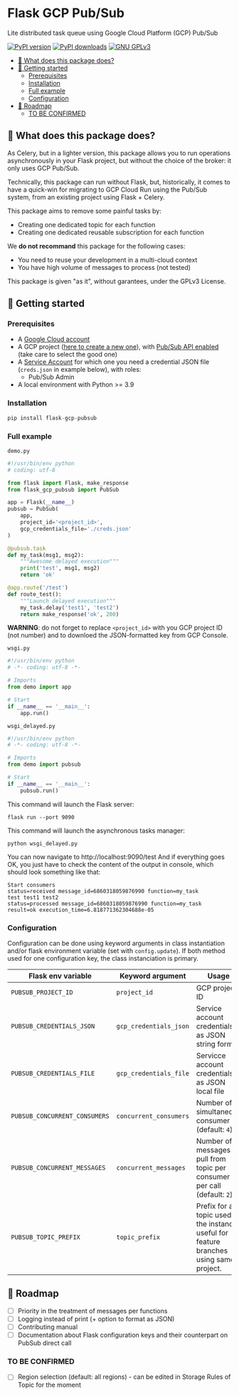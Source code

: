 # Flask GCP Pub/Sub

Lite distributed task queue using Google Cloud Platform (GCP) Pub/Sub

[![PyPI version](https://img.shields.io/pypi/v/flask-gcp-pubsub)](https://github.com/raicheff/flask-gcp-pubsub) [![PyPI downloads](https://img.shields.io/pypi/dm/flask-gcp-pubsub)](https://github.com/raicheff/flask-gcp-pubsub) [![GNU GPLv3](https://img.shields.io/github/license/wildsys/flask-pubsub)](https://www.gnu.org/licenses/gpl-3.0.html)

<!-- TOC depthfrom:2 -->

- [🤔 What does this package does?](#-what-does-this-package-does)
- [🚀 Getting started](#-getting-started)
    - [Prerequisites](#prerequisites)
    - [Installation](#installation)
    - [Full example](#full-example)
    - [Configuration](#configuration)
- [🔮 Roadmap](#-roadmap)
    - [TO BE CONFIRMED](#to-be-confirmed)

<!-- /TOC -->

## 🤔 What does this package does?

As Celery, but in a lighter version, this package allows you to run operations asynchronously in your Flask project, but without the choice of the broker: it only uses GCP Pub/Sub.

Technically, this package can run without Flask, but, historically, it comes to have a quick-win for migrating to GCP Cloud Run using the Pub/Sub system, from an existing project using Flask + Celery.

This package aims to remove some painful tasks by:
- Creating one dedicated topic for each function
- Creating one dedicated reusable subscription for each function

We **do not recommand** this package for the following cases:
- You need to reuse your development in a multi-cloud context
- You have high volume of messages to process (not tested)

This package is given "as it", without garantees, under the GPLv3 License.

## 🚀 Getting started

### Prerequisites

- A [Google Cloud account](https://console.cloud.google.com/)
- A GCP project ([here to create a new one](https://console.cloud.google.com/projectcreate)), with [Pub/Sub API enabled](https://console.cloud.google.com/apis/library/pubsub.googleapis.com) (take care to select the good one)
- A [Service Account](https://console.cloud.google.com/iam-admin/serviceaccounts) for which one you need a credential JSON file (`creds.json` in example below), with roles:
  - Pub/Sub Admin
- A local environment with Python >= 3.9

### Installation

```python
pip install flask-gcp-pubsub
```

### Full example

`demo.py`
```python
#!/usr/bin/env python
# coding: utf-8

from flask import Flask, make_response
from flask_gcp_pubsub import PubSub

app = Flask(__name__)
pubsub = PubSub(
    app,
    project_id='<project_id>',
    gcp_credentials_file='./creds.json'
)

@pubsub.task
def my_task(msg1, msg2):
    """Awesome delayed execution"""
    print('test', msg1, msg2)
    return 'ok'

@app.route('/test')
def route_test():
    """Launch delayed execution"""
    my_task.delay('test1', 'test2')
    return make_response('ok', 200)
```

**WARNING**: do not forget to replace `<project_id>` with you GCP project ID (not number) and to downloed the JSON-formatted key from GCP Console.

`wsgi.py`
```python
#!/usr/bin/env python
# -*- coding: utf-8 -*-

# Imports
from demo import app

# Start
if __name__ == '__main__':
    app.run()
```

`wsgi_delayed.py`
```python
#!/usr/bin/env python
# -*- coding: utf-8 -*-

# Imports
from demo import pubsub

# Start
if __name__ == '__main__':
    pubsub.run()
```

This command will launch the Flask server:
```shell
flask run --port 9090
```

This command will launch the asynchronous tasks manager:
```shell
python wsgi_delayed.py
```

You can now navigate to http://localhost:9090/test
And if everything goes OK, you just have to check the content of the output in console, which should look something like that:
```
Start consumers
status=received message_id=6860318059876990 function=my_task
test test1 test2
status=processed message_id=6860318059876990 function=my_task result=ok execution_time=6.818771362304688e-05
```

### Configuration

Configuration can be done using keyword arguments in class instantiation and/or flask environment variable (set with `config.update`).
If both method used for one configuration key, the class instanciation is primary.

| Flask env variable | Keyword argument | Usage | How-to get? |
|-|-|-|-|
| `PUBSUB_PROJECT_ID` | `project_id` | GCP project ID | See [console.cloud.google.com](https://console.cloud.google.com/) |
| `PUBSUB_CREDENTIALS_JSON` | `gcp_credentials_json` | Service account credentials, as JSON string format | See IAM in [console.cloud.google.com](https://console.cloud.google.com/) |
| `PUBSUB_CREDENTIALS_FILE` | `gcp_credentials_file` | Servicce account credentials, as JSON local file | See IAM in [console.cloud.google.com](https://console.cloud.google.com/) |
| `PUBSUB_CONCURRENT_CONSUMERS` | `concurrent_consumers` | Number of simultaneous consumer (default: `4`) | |
| `PUBSUB_CONCURRENT_MESSAGES` | `concurrent_messages` | Number of messages pull from topic per consumer per call (default: `2`) | |
| `PUBSUB_TOPIC_PREFIX` | `topic_prefix` | Prefix for all topic used in the instance, useful for feature branches using same project. | |


## 🔮 Roadmap

- [ ] Priority in the treatment of messages per functions
- [ ] Logging instead of print (+ option to format as JSON)
- [ ] Contributing manual
- [ ] Documentation about Flask configuration keys and their counterpart on PubSub direct call

### TO BE CONFIRMED

- [ ] Region selection (default: all regions) - can be edited in Storage Rules of Topic for the moment
